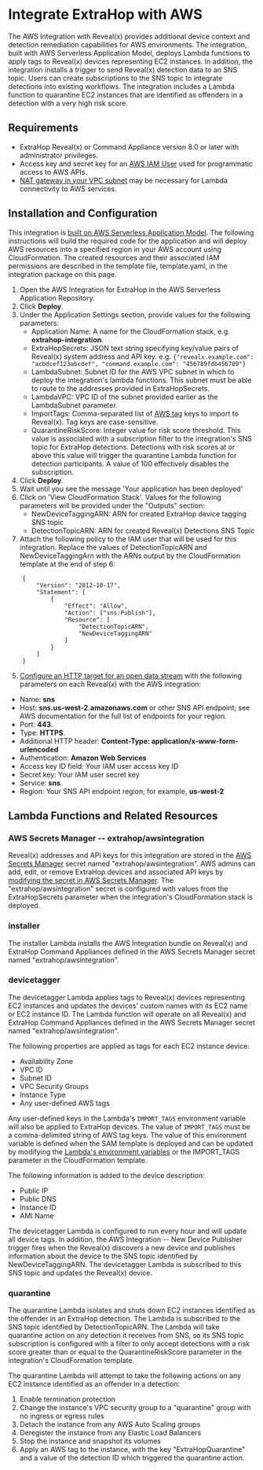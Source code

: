 # Integrate ExtraHop with AWS

The AWS Integration with Reveal(x) provides additional device context and detection remediation capabilities for AWS environments. The integration, built with AWS Serverless Application Model, deploys Lambda functions to apply tags to Reveal(x) devices representing EC2 instances. In addition, the integration installs a trigger to send Reveal(x) detection data to an SNS topic. Users can create subscriptions to the SNS topic to integrate detections into existing workflows. The integration includes a Lambda function to quarantine EC2 instances that are identified as offenders in a detection with a very high risk score.

## Requirements

 - ExtraHop Reveal(x) or Command Appliance version 8.0 or later with administrator privileges.
 - Access key and secret key for an [AWS IAM User](https://docs.aws.amazon.com/IAM/latest/UserGuide/id_users_change-permissions.html) used for programmatic access to AWS APIs.
 - [NAT gateway in your VPC subnet](https://docs.aws.amazon.com/vpc/latest/userguide/vpc-nat-gateway.html#nat-gateway-creating) may be necessary for Lambda connectivity to AWS services.


## Installation and Configuration

This integration is [built on AWS Serverless Application Model](https://aws.amazon.com/serverless/sam/). The following instructions will build the required code for the application and will deploy AWS resources into a specified region in your AWS account using CloudFormation. The created resources and their associated IAM permissions are described in the template file, template.yaml, in the integration package on this page.

 1. Open the AWS Integration for ExtraHop in the AWS Serverless Application Repository.
 2. Click **Deploy**.
 3. Under the Application Settings section, provide values for the following parameters:
	 - Application Name: A name for the CloudFormation stack, e.g. **extrahop-integration**.
	 - ExtraHopSecrets: JSON text string specifying key/value pairs of Reveal(x) system address and API key. e.g. `{"revealx.example.com": "acbdcef123abcdef", "command.example.com": "456789fdb456789"}`
	 - LambdaSubnet: Subnet ID for the AWS VPC subnet in which to deploy the integration's lambda functions. This subnet must be able to route to the addresses provided in ExtraHopSecrets.
	 - LambdaVPC: VPC ID of the subnet provided earlier as the LambdaSubnet parameter.
	 - ImportTags: Comma-separated list of [AWS tag](https://docs.aws.amazon.com/AWSEC2/latest/UserGuide/Using_Tags.html)  keys to import to Reveal(x). Tag keys are case-sensitive.
	 - QuarantineRiskScore: Integer value for risk score threshold. This value is associated with a subscription filter to the integration's SNS topic for ExtraHop detections. Detections with risk scores at or above this value will trigger the quarantine Lambda function for detection participants. A value of 100 effectively disables the subscription.
 4. Click **Deploy**. 
 5.  Wait until you see the message 'Your application has been deployed'
 6.  Click on 'View CloudFormation Stack'. Values for the following parameters will be provided under the "Outputs" section:
	 - NewDeviceTaggingARN: ARN for created ExtraHop device tagging SNS topic
	 - DetectionTopicARN: ARN for created Reveal(x) Detections SNS Topic
 7. Attach the following policy to the IAM user that will be used for this integration. Replace the values of DetectionTopicARN and NewDeviceTaggingArn with the ARNs output by the CloudFormation template at the end of step 6:
```
    {
        "Version": "2012-10-17",
        "Statement": [
            {
                "Effect": "Allow",
                "Action": ["sns:Publish"],
                "Resource": [
	                "DetectionTopicARN",
	                "NewDeviceTaggingARN"
                ]
            }
        ]
    }
```
 5. [Configure an HTTP target for an open data stream](https://docs.extrahop.com/current/ods-http/) with the following parameters on each Reveal(x) with the AWS integration:
 - Name: **sns** 
 - Host: **sns.us-west-2.amazonaws.com** or other SNS API
   endpoint; see AWS documentation for the full list of endpoints for
   your region. 
  - Port: **443**. 
   - Type: **HTTPS**. 
   - Additional HTTP header: **Content-Type: application/x-www-form-urlencoded** 
   - Authentication: **Amazon Web Services** 
   - Access key ID field: Your IAM user access key ID 
   - Secret key: Your IAM user secret key 
   - Service: **sns**. 
   - Region: Your SNS API endpoint region; for example, **us-west-2**

## Lambda Functions and Related Resources

### AWS Secrets Manager -- extrahop/awsintegration

Reveal(x) addresses and API keys for this integration are stored in the [AWS Secrets Manager](https://docs.aws.amazon.com/secretsmanager/latest/userguide/intro.html) secret named "extrahop/awsintegration". AWS admins can add, edit, or remove ExtraHop devices and associated API keys by [modifying the secret in AWS Secrets Manager](https://docs.aws.amazon.com/secretsmanager/latest/userguide/manage_update-secret.html). The "extrahop/awsintegration" secret is configured with values from the ExtraHopSecrets parameter when the integration's CloudFormation stack is deployed.

### installer

The installer Lambda installs the AWS Integration bundle on Reveal(x) and ExtraHop Command Appliances defined in the AWS Secrets Manager secret named "extrahop/awsintegration".

### devicetagger

The devicetagger Lambda applies tags to Reveal(x) devices representing EC2 instances and updates the devices' custom names with its EC2 name or EC2 instance ID. The Lambda function will operate on all Reveal(x) and ExtraHop Command Appliances defined in the AWS Secrets Manager secret named "extrahop/awsintegration". 

The following properties are applied as tags for each EC2 instance device:
- Availability Zone
- VPC ID
- Subnet ID
- VPC Security Groups
- Instance Type
- Any user-defined AWS tags

Any user-defined keys in the Lambda's `IMPORT_TAGS` environment variable will also be applied to ExtraHop devices. The  value of `IMPORT_TAGS` must be a comma-delimited string of AWS tag keys. The value of this environment variable is defined when the SAM template is deployed and can be updated by modifying the [Lambda's environment variables](https://docs.aws.amazon.com/lambda/latest/dg/configuration-envvars.html) or the IMPORT_TAGS parameter in the CloudFormation template.

The following information is added to the device description:
- Public IP
- Public DNS
- Instance ID
- AMI Name

The devicetagger Lambda is configured to run every hour and will update all device tags. In addition, the AWS Integration -- New Device Publisher trigger fires when the Reveal(x) discovers a new device and publishes information about the device to the SNS topic identified by NewDeviceTaggingARN. The devicetagger Lambda is subscribed to this SNS topic and updates the Reveal(x) device.

### quarantine
The quarantine Lambda isolates and shuts down EC2 instances identified as the offender in an ExtraHop detection. The Lambda is subscribed to the SNS topic identified by DetectionTopicARN. The Lambda will take quarantine action on any detection it receives from SNS, so its SNS topic subscription is configured with a filter to only accept detections with a risk score greater than or equal to the QuarantineRiskScore parameter in the integration's CloudFormation template.

The quarantine Lambda will attempt to take the following actions on any EC2 instance identified as an offender in a detection:

 1. Enable termination protection
 2. Change the instance's VPC security group to a "quarantine" group with no ingress or egress rules
 3. Detach the instance from any AWS Auto Scaling groups
 4. Deregister the instance from any Elastic Load Balancers
 5. Stop the instance and snapshot its volumes
 6. Apply an AWS tag to the instance, with the key "ExtraHopQuarantine" and a value of the detection ID which triggered the quarantine action.
